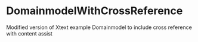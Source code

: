 # DomainmodelWithCrossReference
Modified version of Xtext example Domainmodel to include cross reference with content assist
